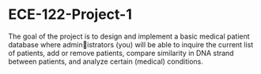 # ECE-122-Project-1

The goal of the project is to design and implement a basic medical patient database where administrators (you) will be able to inquire the current list of patients, add or remove patients, compare
similarity in DNA strand between patients, and analyze certain (medical) conditions.

